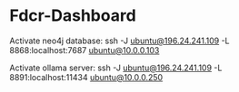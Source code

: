 # Fdcr-Dashboard
Activate neo4j database:
ssh -J ubuntu@196.24.241.109 -L 8868:localhost:7687 ubuntu@10.0.0.103

Activate ollama server:
ssh -J ubuntu@196.24.241.109 -L 8891:localhost:11434 ubuntu@10.0.0.250

